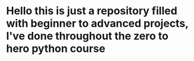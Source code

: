 # Hello this is just a repository filled with beginner to advanced projects, I've done throughout the zero to hero python course
